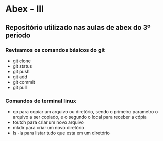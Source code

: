 # Abex - III
## Repositório utilizado nas aulas de abex do 3º periodo

### Revisamos os comandos básicos do git
- git clone
- git status
- git push
- git add
- git commit
- git pull



### Comandos de terminal linux
- cp para copiar um arquivo ou diretório, sendo o primeiro parametro o arquivo a ser copiado, e o segundo o local para receber a cópia
- toutch para criar um novo arquivo
- mkdir para criar um novo diretório
- ls -la para listar tudo que esta em um diretório

